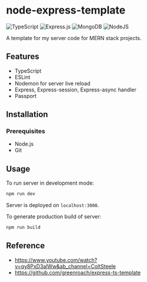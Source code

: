 # node-express-template
![TypeScript](https://img.shields.io/badge/typescript-%23007ACC.svg?logo=typescript&logoColor=white)
![Express.js](https://img.shields.io/badge/express.js-%23404d59.svg?logo=express&logoColor=%2361DAFB)
![MongoDB](https://img.shields.io/badge/MongoDB-%234ea94b.svg?logo=mongodb&logoColor=white)
![NodeJS](https://img.shields.io/badge/node.js-6DA55F?logo=node.js&logoColor=white)

A template for my server code for MERN stack projects. 

## Features
- TypeScript
- ESLint
- Nodemon for server live reload
- Express, Express-session, Express-async handler
- Passport

## Installation
### Prerequisites
- Node.js
- Git
## Usage
To run server in development mode:
```bash
npm run dev
```
Server is deployed on `localhost:3000`.

To generate production build of server:
```bash
npm run build
```

## Reference
- https://www.youtube.com/watch?v=qy8PxD3alWw&ab_channel=ColtSteele
- https://github.com/greenroach/express-ts-template